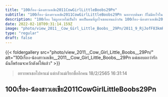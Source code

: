 ```yaml
---
title: "100เรื่อง-น้องสาวเอเชีย2011CowGirlLittleBoobs29Pn"
subtitle: "100เรื่อง-น้องสาวเอเชีย2011CowGirlLittleBoobs29Pn นอกจากต้นขา ก็ไม่มีอะไรในชีวิตที่มั่นคงเลย"
description: "100เรื่อง ไม่ถูกหวยไม่เป็นไร ขอเป็นคนที่ถูกใจเธอแทนแล้วกัน 100เรื่อง-น้องสาวเอเชีย2011CowGirlLittleBoobs29Pn 18/2/2565 16:31:14"
date: 2022-02-18T09:31:14.159Z
image: "photo/view_2011__Cow_Girl_Little_Boobs__29Pn/2011_9_RjJofF83kmRAI1aFi3pa.jpg"
type: "regular"
draft: false
---
```


{{< foldergallery src="photo/view_2011__Cow_Girl_Little_Boobs__29Pn/" alt="100เรื่อง-น้องสาวเอเชีย__2011__Cow_Girl_Little_Boobs__29Pn แค่เธอบอกว่ารัก ฉันก็พร้อมจะควักตังค์ให้แล้ว" >}}


> อยากพาเธอไปหาแม่ แต่กลัวแม่เรียกชื่ออีกคน 18/2/2565 16:31:14

## 100เรื่อง-น้องสาวเอเชีย2011CowGirlLittleBoobs29Pn
